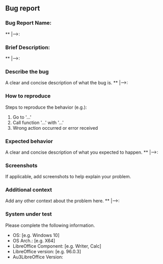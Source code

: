 ## Bug report

### Bug Report Name: 
**	|-->:

### Brief Description: 
**	|-->: 

### Describe the bug 

A clear and concise description of what the bug is. 
**	|-->:

### How to reproduce

Steps to reproduce the behavior (e.g.):

1. Go to '...'
2. Call function '...' with '...' 
3. Wrong action occurred or error received

### Expected behavior

A clear and concise description of what you expected to happen.
**	|-->:

### Screenshots

If applicable, add screenshots to help explain your problem.

### Additional context

Add any other context about the problem here.
**	|-->:

### System under test

Please complete the following information.

- OS: [e.g. Windows 10]
- OS Arch.: [e.g. X64]
- LibreOffice Component: [e.g. Writer, Calc]
- LibreOffice version: [e.g. 96.0.3]
- Au3LibreOffice Version:
